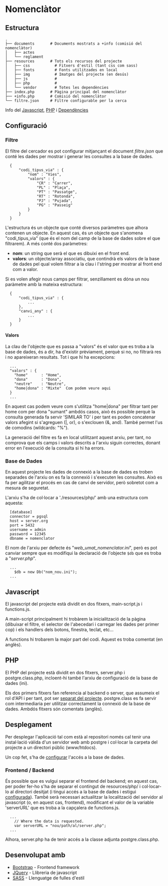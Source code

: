 # Nomenclàtor

## Estructura

    .
    ├── documents       # Documents mostrats a +info (comisió del nomenclàtor)
    │   ├── actes
    │   └── reglament
    ├── resources		# Tots els recursos del projecte
    │   ├── css           # Fitxers d'estil (tant css com sass)
    │   ├── fonts         # Fonts utilitzades en local
    │   ├── img           # Imatges del projecte (en desús)
    │   ├── js            # 
    │   ├── php           # 
    │   └── vendor        # Totes les dependències
    ├── index.php		# Pàgina principal del nomenclàtor
    ├── +info.php		# Comisió del nomenclàtor
    └── filtre.json 	# Filtre configurable per la cerca

Info del [Javascript](#javascript), [PHP](#php) i [Dependències](#desenvolupat-amb)

## Configuració

### Filtre

El filtre del cercador es pot configurar mitjançant el document *filtre.json* que conté les dades per mostrar i generar les consultes a la base de dades.
	
```
  {
      "codi_tipus_via" : {
          "nom" : "Vies",
          "valors" : {
              "CR" : "Carrer",
              "PL" : "Plaça",
              "PT" : "Passatge",
              "RT" : "Rotonda",
              "PJ" : "Pujada",
              "PG" : "Passeig"
          }
      }
  }
```

L'estructura és un objecte que conté diversos paràmetres que alhora contenen un objecte. En aquest cas, és un objecte que s'anomena "codi_tipus_via" (que és el nom del camp de la base de dades sobre el que filtrarem). A més conté dos paràmetres:
<ul>
	<li><b>nom</b>: un string que serà el que es dibuixi en el front end.</li>
    <li><b>valors</b>: un objecte/array associatiu, que contindrà els valors de la base de dades pel qual volem filtrar a la clau i l'string per mostrar al front end com a valor.</li>
</ul>
Si es volen afegir nous camps per filtrar, senzillament es dóna un nou paràmetre amb la mateixa estructura:

```
  {
      "codi_tipus_via" : {
          ...
      },
      "canvi_any" : {
          ...
      }
  }
```
#### Valors

La clau de l'objecte que es passa a "valors" és el valor que es troba a la base de dades, és a dir, ha d'existir prèviament, perquè si no, no filtrarà res i no apareixeran resultats. Tot i que hi ha excepcions:

```
  ...
  "valors" : {
    "home" 		: "Home",
    "dona" 		: "Dona",
    "neutre" 	: "Neutre",
    "home|dona" : "Mixte"  Com podem veure aqui
  }
  ...
```

En aquest cas podem veure com s'utilitza "home|dona" per filtrar tant per home com per dona "sumant" ambdós casos, això és possible perquè la consulta generada fa servir 'SIMILAR TO' i per tant es poden concatenar valors afegint si s'agreguen (|, or), o s'exclouen (&, and). També permet l'us de comodins (wildcards: "%").

La generació del filtre es fa en local utilitzant aquest arxiu, per tant, no comprova que els camps i valors descrits a l'arxiu siguin correctes, donant error en l'execució de la consulta si hi ha errors.

### Base de Dades

En aquest projecte les dades de connexió a la base de dades es troben separades de l'arxiu on es fa la connexió i s'executen les consultes. Això es fa per agilitzar el procés en cas de canvi de servidor, però sobretot com a mesura de seguretat.

L'arxiu s'ha de col·locar a './resources/php/' amb una estructura com aquesta:

```
  [database]
  connector = pgsql
  host = server.org
  port = 5432
  username = admin
  password = 12345
  dbname = nomenclator
```
El nom de l'arxiu per defecte és "*web_umat_nomenclator.ini*", però es pot canviar sempre que es modifiqui la declaració de l'objecte `$db` que es troba a "*server.php*".
```
  ...
    $db = new Db("nom_nou.ini");
  ...
```

## Javascript

El javascript del projecte està dividit en dos fitxers, main-script.js i functions.js.

A main-script principalment hi trobàrem la inicialització de la pàgina (dibuixar el filtre, el selector de l'abecedari i carregar les dades per primer cop) i els handlers dels botons, finestra, teclat, etc...

A functions hi trobarem la major part del codi. Aquest es troba comentat (en anglès).

## PHP

El PHP del projecte està dividit en dos fitxers, server.php i postgre.class.php, incloent-hi també l'arxiu de configuració de la base de dades (ini).

Els dos primers fitxers fan referencia al backend o server, que assumeix el rol d'API i per tant, pot ser [separat del projecte](#frontend--backend). postgre.class es fa servir com intermediaria per utilitzar correctament la connexió de la base de dades. Ambdós fitxers són comentats (anglès).

## Desplegament

Per desplegar l'aplicació tal com està al repositori només cal tenir una instal·lació vàlida d'un servidor web amb postgre i col·locar la carpeta del projecte a un directori públic (www/htdocs).

Un cop fet, s'ha de [configurar](#base-de-dades) l'accés a la base de dades.

### Frontend / Backend

És possible que es vulgui separar el frontend del backend; en aquest cas, per poder fer-ho s'ha de separar el contingut de resources/php/ i col·locar-lo al directori desitjat (i tingui accés a la base de dades i estigui [configurada](#base-de-dades)).
També serà necessari actualitzar la localització del servidor al javascript (o, en aquest cas, frontend), modificant el valor de la variable 'serverURL' que es troba a la capçalera de functions.js.

```
  ...
    // Where the data is requested.
    var serverURL = "nou/path/al/server.php";
  ...
```

Alhora, server.php ha de tenir accés a la classe adjunta postgre.class.php.

## Desenvolupat amb

* [Bootstrap](http://getbootstrap.com/) - Frontend framework
* [JQuery](https://jquery.com/) - Llibreria de javascript
* [SASS](http://sass-lang.com/) - Llenguatge de fulles d'estil
